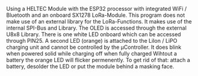 Using a HELTEC Module with the ESP32 processor with integrated WiFi / Bluetooth and an onboard SX1278 LoRa-Module.
This program does not make use of an external library for the LoRa-Functions.
It makes use of the internal SPI-Bus and Library.
The OLED is accessed through the external U8x8 Library.
There is one white LED onboard which can be accessed through PIN25. A second LED (orange) is attached to the LiIon / LiPO charging unit and cannot be controlled by the µController. It does
blink when powered
solid while charging
off when fully charged
Wihtout a battery the orange LED will flicker permenently. To get rid of that: attach a battery, desolder the LED or put the module behind a masking face.

